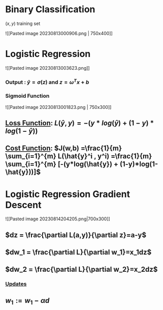 # Binary Classification

$(x,y)$ training set

![[Pasted image 20230813000906.png | 750x400]]



# Logistic Regression


![[Pasted image 20230813003623.png]]

### Output : $\hat{y} = \sigma(z)$ and $z = \omega^T x + b$

### Sigmoid Function

![[Pasted image 20230813001823.png | 750x300]]


## <u>Loss Function</u>: $L(\hat{y},y)=-(y*log(\hat{y}) + (1-y)*log(1-\hat{y}))$

## <u>Cost Function</u>: $J(w,b) =\frac{1}{m}  \sum_{i=1}^{m} L(\hat{y}^i , y^i) =\frac{1}{m}  \sum_{i=1}^{m} [-(y*log(\hat{y}) + (1-y)*log(1-\hat{y}))]$



# Logistic Regression Gradient Descent

![[Pasted image 20230814204205.png|700x300]]


## $dz = \frac{\partial L(a,y)}{\partial z}=a-y$
## $dw_1 = \frac{\partial L}{\partial w_1}=x_1dz$
## $dw_2 = \frac{\partial L}{\partial w_2}=x_2dz$

### <u>Updates</u>
## $w_1 := w_1-\alpha d$